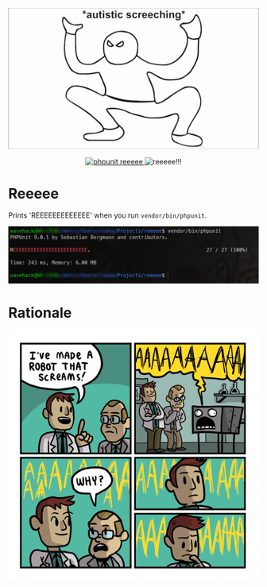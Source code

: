 ![Reeeee](.github/reeeee.jpg)

<p align="center">
  <a href="https://github.com/WaveHack/reeeee/actions">
    <img src="https://github.com/WaveHack/reeeee/workflows/PHPUnit/badge.svg" alt="phpunit reeeee">
  </a>
  <img src="https://img.shields.io/badge/reeeee-reeeee!!!!!!!-red" alt="reeeee!!!">
</p>

# Reeeee

Prints 'REEEEEEEEEEEEE' when you run `vendor/bin/phpunit`.

![Output](.github/output.png)

# Rationale

![Rationale](.github/rationale.png)

